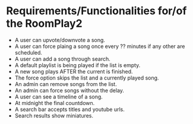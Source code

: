 # Requirements/Functionalities for/of the RoomPlay2

- A user can upvote/downvote a song.
- A user can force plaing a song once every ?? minutes if any other are scheduled.
- A user can add a song through search.
- A default playlist is being played if the list is empty.
- A new song plays AFTER the current is finished.
- The force option skips the list and a currently played song.
- An admin can remove songs from the list.
- An admin can force songs without the delay.
- A user can see a timeline of a song.
- At midnight the final countdown.
- A search bar accepts titles and youtube urls.
- Search results show miniatures.